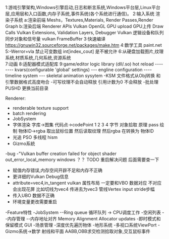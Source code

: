 1:游戏引擎架构,Windows引擎启动,日志和断言系统,Windows平台层,Linux平台层,应用层和入口函数,内存子系统,事件系统(各个系统进行通信)。
2:输入系统 
  渲染子系统
    a:渲染前端
      Meshs，Textures,Materials, Render Passes,Render Graph
    b:渲染后端
      Renderer APIs Vulkan OpenGL  GPU upload GPU上传 Draw Calls 
      Vulkan Extensions, Validation Layers, Debugger 
      Vulkan 逻辑设备和队列
      同步对象和信号量  vulkan FrameBuffer
3:快速编译 https://gnuwin32.sourceforge.net/packages/make.htm
4:数学工具 paint.net  
5:-Werror=vla 禁止可变数组 int[index_cout] 是不被允许
6:从硬盘加载图片,纹理系统,材质系统,几何系统,资源系统  
7:动画
8:适配器模式适配库
9:game/editor logic library (dll/.so) hot reload    -------- kvars(configurable 'global' settings)  --- engline configuration  ---- timeline system  --- skeletal animation sysytem 
-KSM 文件格式从Obj转换  和引擎数据格式高度吻合
-可写纹理不会自动释放 引用计数为0 不会释放
-批处理
 PUSHD 更换当前目录

Renderer:
- renderable texture support
- batch rendering
- JobSystem
- 字体渲染 字库->图集  代码点->codePoint 1 2 3 4 字节  对象拾取 原理 pass 绘制 物体ID->rgba 取出鼠标位置 然后读取纹理 然后rgba 在转换为 物体ID 
- 光追 PSO 多线程 hism
- Gizmo系統

-bug
-"Vulkan buffer creation failed for object shader  out_error_local_memory  windows ？？ TODO  重启解决问题 后面需要查一下
- 赋值内存错误,内存空间开辟不足和内存不正确
- 更详细的Vulkan Debug信息
- attribute=vec4,in_tangent vulkan 属性布局 一定要和VBO 数据对应 不对应会出现花屏 比如切线为vec4 传进去为vec3 管线Vertex input stride步幅
- 传入UBO 数据不正确
- 环境变量更改需要重启

-Feature特性
-JobSystem
 --Ring queue 循环队列 -> CPU调度工作
-空闲列表
 --内存管理 
 --内存地址对齐 Memory Alignment Allocator updates
-即时模式和保留模式 GUI
-场景管理
 -深度优先遍历物体
-地形系统
-多视口系统ViewPort
-Gizmo系统->数学 射线和平面 AABB,OBB求交检测拾取对象,交互鼠标事件